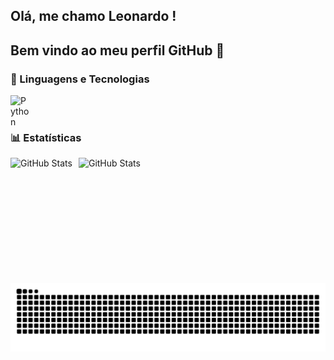 ## Olá, me chamo Leonardo !

## Bem vindo ao meu perfil GitHub 👋

### 🤖 Linguagens e Tecnologias


<img 
    align="left" 
    alt="Python" 
    title="Python"
    width="30px" 
    style="padding-right: 10px;" 
    src="https://cdn.jsdelivr.net/gh/devicons/devicon@latest/icons/python/python-original.svg" 
/>

<br/>
<br/>

### 📊 Estatísticas

<p>
  <img 
    align="left" 
    alt="GitHub Stats" 
    height="200" 
    style="padding-right: 10px;" 
    src="https://github-readme-stats.vercel.app/api?username=LsantosB&show_icons=true&theme=tokyonight&include_all_commits=true&locale=pt-br" 
  />

<img 
      align="left" 
      alt="GitHub Stats" 
      height="200" 
      src="https://github-readme-stats.vercel.app/api/top-langs/?username=LsantosB&theme=tokyonight&layout=compact&custom_title=Tecnologias&langs_count=9" 
  />

</p>
          

<picture align="center">
  <source media="(prefers-color-scheme: dark)" srcset="https://raw.githubusercontent.com/LsantosB/LsantosB/output/github-contribution-grid-snake-dark.svg">
  <source media="(prefers-color-scheme: light)" srcset="https://raw.githubusercontent.com/LsantosB/LsantosB/output/github-contribution-grid-snake-dark.svg">
  <img align="center" alt="github contribution grid snake animation" src="https://raw.githubusercontent.com/LsantosB/LsantosB/output/github-contribution-grid-snake.svg">
</picture>
